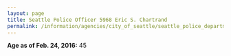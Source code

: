 ```yaml
---
layout: page
title: Seattle Police Officer 5968 Eric S. Chartrand
permalink: /information/agencies/city_of_seattle/seattle_police_department/copbook/5968/
---
```


**Age as of Feb. 24, 2016:** 45
